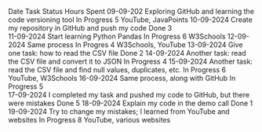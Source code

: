  Date	 	             Task                                                Status    Hours      Spent	
   09-09-202    Exploring GitHub and learning the code versioning tool	In Progress	  5	     YouTube, JavaPoints
	10-09-2024	Create my repository in GitHub and push my code	Done	                 3	
	11-09-2024	Start learning Python Pandas	                         	In Progress   6	      W3Schools
	12-09-2024	Same process	                                          In Progres    4	      W3Schools, YouTube
	13-09-2024	Give one task: how to read the CSV file	                     Done	  2	
	14-09-2024	Another task: read the CSV file and convert it to JSON	In Progress	  4	
	15-09-2024	Another task: read the CSV file and find null values, 
               duplicates, etc.	                                       In Progress	  6	       YouTube, W3Schools
	16-09-2024	Same process, along with GitHub	In Progress	5	
	17-09-2024	I completed my task and pushed my code to GitHub,
               but there were mistakes	                                       Done	  5	
   18-09-2024	Explain my code in the demo call                               Done	  1	
	19-09-2024	Try to change my mistakes; I learned from YouTube
               and websites	                                           In Progress  8	          YouTube, various websites
